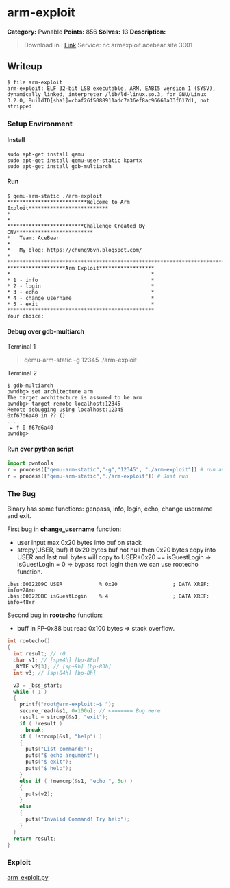 # arm-exploit
**Category:** Pwnable
**Points:** 856
**Solves:** 13
**Description:**
> Download in : [Link](https://drive.google.com/open?id=1aM2CTWFxKetOTMNfck71Bxv_ZGw05IzF)
> Service: nc armexploit.acebear.site 3001

## Writeup
```
$ file arm-exploit
arm-exploit: ELF 32-bit LSB executable, ARM, EABI5 version 1 (SYSV), dynamically linked, interpreter /lib/ld-linux.so.3, for GNU/Linux 3.2.0, BuildID[sha1]=cbaf26f5088911adc7a36ef8ac96660a33f617d1, not stripped
```

### Setup Environment
#### Install
```
sudo apt-get install qemu
sudo apt-get install qemu-user-static kpartx
sudo apt-get install gdb-multiarch
```

#### Run
```
$ qemu-arm-static ./arm-exploit 
**************************Welcome to Arm Exploit**************************
*                                                                        *
*************************Challenge Created By CNV*************************
*   Team: AceBear                                                        *
*   My blog: https://chung96vn.blogspot.com/                             *
**************************************************************************
*******************Arm Exploit******************
*                                              *
* 1 - info                                     *
* 2 - login                                    *
* 3 - echo                                     *
* 4 - change username                          *
* 5 - exit                                     *
************************************************
Your choice:
```

#### Debug over gdb-multiarch
Terminal 1
> qemu-arm-static -g 12345 ./arm-exploit

Terminal 2
```
$ gdb-multiarch
pwndbg> set architecture arm
The target architecture is assumed to be arm
pwndbg> target remote localhost:12345
Remote debugging using localhost:12345
0xf67d6a40 in ?? ()
...
 ► f 0 f67d6a40
pwndbg>
```

#### Run over python script
```python
import pwntools
r = process(["qemu-arm-static","-g","12345", "./arm-exploit"]) # run and debug
r = process(["qemu-arm-static","./arm-exploit"]) # Just run
```

### The Bug
Binary has some functions: genpass, info, login, echo, change username and exit.

First bug in **change_username** function:
* user input max 0x20 bytes into buf on stack
* strcpy(USER, buf) if 0x20 bytes buf not null then 0x20 bytes copy into USER and last null bytes will copy to USER+0x20 ==  isGuestLogin => isGuestLogin = 0 => bypass root login then we can use rootecho function.
```
.bss:0002209C USER            % 0x20                  ; DATA XREF: info+28↑o
.bss:000220BC isGuestLogin    % 4                     ; DATA XREF: info+48↑r
```

Second bug in **rootecho** function:
* buff in FP-0x88 but read 0x100 bytes => stack overflow.
```c
int rootecho()
{
  int result; // r0
  char s1; // [sp+4h] [bp-88h]
  _BYTE v2[3]; // [sp+9h] [bp-83h]
  int v3; // [sp+84h] [bp-8h]

  v3 = _bss_start;
  while ( 1 )
  {
    printf("root@arm-exploit:~$ ");
    secure_read(&s1, 0x100u); // <======= Bug Here
    result = strcmp(&s1, "exit");
    if ( !result )
      break;
    if ( !strcmp(&s1, "help") )
    {
      puts("List command:");
      puts("$ echo argument");
      puts("$ exit");
      puts("$ help");
    }
    else if ( !memcmp(&s1, "echo ", 5u) )
    {
      puts(v2);
    }
    else
    {
      puts("Invalid Command! Try help");
    }
  }
  return result;
}
```
### Exploit
[arm_exploit.py](/pwn/arm_exploit/arm_exploit.py)

